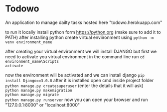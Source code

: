 # Todowo
An application to manage dailty tasks
hosted here "todowo.herokuapp.com"

to run it locally install python form https://python.org (make sure to add it to PATH)
after installing python create virtual enviironment using 
```python -m venv environment_name```

after creating your virtual environment we will install DJANGO but first we need to activate you virtual environment
in the command line run
```cd environment_name\Scripts``` <br>
```activate```

now the environment will be activated and we can install django
```pip install Django==3.0.8```
after it is installed open cmd inside project folder
```python manage.py createsuperuser``` (enter the details that it will ask)<br>
```python manage.py makemigration``` <br>
```python manage.py migrate```<br>
```python manage.py runserver```
now you can open your browser and run "127.0.0.1:8000" or "localhost:8000"
